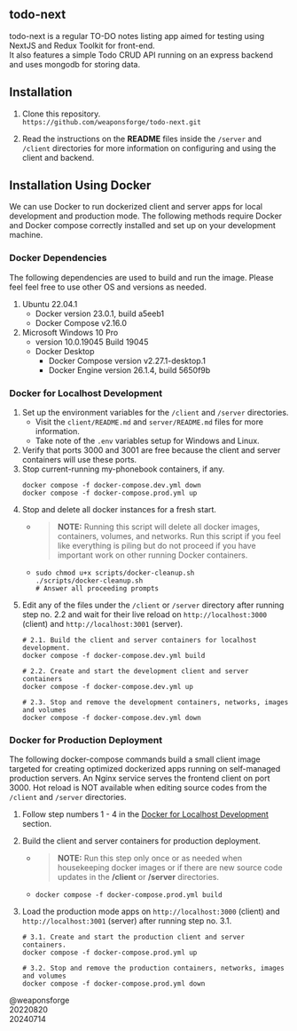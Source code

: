 ## todo-next

todo-next is a regular TO-DO notes listing app aimed for testing using NextJS and Redux Toolkit for front-end.<br>It also features a simple Todo CRUD API running on an express backend and uses mongodb for storing data.

## Installation

1. Clone this repository.<br>
`https://github.com/weaponsforge/todo-next.git`

2. Read the instructions on the **README** files inside the `/server` and `/client` directories for more information on configuring and using the client and backend.

## Installation Using Docker

We can use Docker to run dockerized client and server apps for local development and production mode. The following methods require Docker and Docker compose correctly installed and set up on your development machine.

### Docker Dependencies

The following dependencies are used to build and run the image. Please feel feel free to use other OS and versions as needed.

1. Ubuntu 22.04.1
   - Docker version 23.0.1, build a5eeb1
   - Docker Compose v2.16.0
2. Microsoft Windows 10 Pro
   - version 10.0.19045 Build 19045
   - Docker Desktop
      - Docker Compose version v2.27.1-desktop.1
      - Docker Engine version 26.1.4, build 5650f9b

### Docker for Localhost Development

1. Set up the environment variables for the `/client` and `/server` directories.
   - Visit the `client/README.md` and `server/README.md` files for more information.
   - Take note of the `.env` variables setup for Windows and Linux.
2. Verify that ports 3000 and 3001 are free because the client and server containers will use these ports.
3. Stop current-running my-phonebook containers, if any.
   ```
   docker compose -f docker-compose.dev.yml down
   docker compose -f docker-compose.prod.yml up
   ```
4. Stop and delete all docker instances for a fresh start.
   - > **NOTE:** Running this script will delete all docker images, containers, volumes, and networks. Run this script if you feel like everything is piling but do not proceed if you have important work on other running Docker containers.
   - ```
     sudo chmod u+x scripts/docker-cleanup.sh
     ./scripts/docker-cleanup.sh
     # Answer all proceeding prompts
     ```
5. Edit any of the files under the `/client` or `/server` directory after running step no. 2.2 and wait for their live reload on `http://localhost:3000` (client) and `http://localhost:3001` (server).
   ```
   # 2.1. Build the client and server containers for localhost development.
   docker compose -f docker-compose.dev.yml build

   # 2.2. Create and start the development client and server containers
   docker compose -f docker-compose.dev.yml up

   # 2.3. Stop and remove the development containers, networks, images and volumes
   docker compose -f docker-compose.dev.yml down
   ```

### Docker for Production Deployment

The following docker-compose commands build a small client image targeted for creating optimized dockerized apps running on self-managed production servers. An Nginx service serves the frontend client on port 3000. Hot reload is NOT available when editing source codes from the `/client` and `/server` directories.

1. Follow step numbers 1 - 4 in the [Docker for Localhost Development](#docker-for-localhost-development) section.

2. Build the client and server containers for production deployment.<br>
   - > **NOTE:** Run this step only once or as needed when housekeeping docker images or if there are new source code updates in the **/client** or **/server** directories.
   - `docker compose -f docker-compose.prod.yml build`

3. Load the production mode apps on `http://localhost:3000` (client) and `http://localhost:3001` (server) after running step no. 3.1.
   ```
   # 3.1. Create and start the production client and server containers.
   docker compose -f docker-compose.prod.yml up

   # 3.2. Stop and remove the production containers, networks, images and volumes
   docker compose -f docker-compose.prod.yml down
   ```

@weaponsforge<br>
20220820<br>
20240714